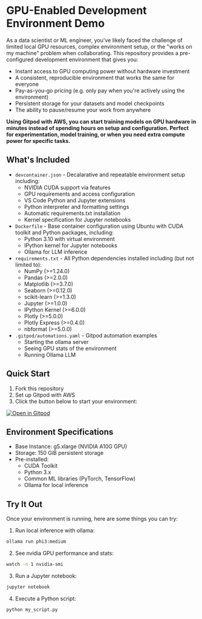 # GPU-Enabled Development Environment Demo

As a data scientist or ML engineer, you've likely faced the challenge of limited local GPU resources, complex environment setup, or the "works on my machine" problem when collaborating. This repository provides a pre-configured development environment that gives you:

- Instant access to GPU computing power without hardware investment
- A consistent, reproducible environment that works the same for everyone
- Pay-as-you-go pricing (e.g. only pay when you're actively using the environment)
- Persistent storage for your datasets and model checkpoints
- The ability to pause/resume your work from anywhere

**Using Gitpod with AWS, you can start training models on GPU hardware in minutes instead of spending hours on setup and configuration. Perfect for experimentation, model training, or when you need extra compute power for specific tasks.**

## What's Included

- `devcontainer.json` - Decalarative and repeatable environment setup including:
  - NVIDIA CUDA support via features
  - GPU requirements and access configuration
  - VS Code Python and Jupyter extensions
  - Python interpreter and formatting settings
  - Automatic requirements.txt installation
  - Kernel specification for Jupyter notebooks
- `Dockerfile` - Base container configuration using Ubuntu with CUDA toolkit and Python packages, including: 
  - Python 3.10 with virtual environment
  - IPython kernel for Jupyter notebooks
  - Ollama for LLM inference
- `requirements.txt` - All Python dependencies installed including (but not limited to):
  - NumPy (>=1.24.0)
  - Pandas (>=2.0.0)
  - Matplotlib (>=3.7.0)
  - Seaborn (>=0.12.0)
  - scikit-learn (>=1.3.0)
  - Jupyter (>=1.0.0)
  - IPython Kernel (>=6.0.0)
  - Plotly (>=5.0.0)
  - Plotly Express (>=0.4.0)
  - nbformat (>=5.0.0)
- `.gitpod/automations.yaml` - Gitpod automation examples 
  - Starting the ollama server
  - Seeing GPU stats of the environment
  - Running Ollama LLM

## Quick Start

1. Fork this repository
2. Set up Gitpod with AWS
3. Click the button below to start your environment:

[![Open in Gitpod](https://gitpod.io/button/open-in-gitpod.svg)](https://app.gitpod.io/#https://github.com/gitpod-samples/gpu-demo)

## Environment Specifications

- Base Instance: g5.xlarge (NVIDIA A10G GPU)
- Storage: 150 GiB persistent storage
- Pre-installed:
  - CUDA Toolkit
  - Python 3.x
  - Common ML libraries (PyTorch, TensorFlow)
  - Ollama for local inference

## Try It Out

Once your environment is running, here are some things you can try:

1. Run local inference with ollama:
```bash
ollama run phi3:medium
```

2. See nvidia GPU performance and stats:
```bash
watch -n 1 nvidia-smi 
```

3. Run a Jupyter notebook:
```bash
jupyter notebook
```

4. Execute a Python script:
```bash
python my_script.py
```
